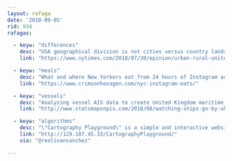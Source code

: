 ```yaml
---
layout: rafaga
date: '2018-09-05'
rid: 934
rafagas:

  - keyw: "differences"
    desc: "USA geographical division is not cities versus country lands, but based in the cultural differences during colonial times"
    link: "https://www.nytimes.com/2018/07/30/opinion/urban-rural-united-states-regions-midterms.html"

  - keyw: "meals"
    desc: "What and where New Yorkers eat from 24 hours of Instagram activies, by neighborhood and allowing to filter by meal type "
    link: "https://www.crimsonhexagon.com/nyc-instagram-eats/"

  - keyw: "vessels"
    desc: "Analyzing vessel AIS data to create United Kingdom maritime traffic maps by service type"
    link: "http://www.statsmapsnpix.com/2018/08/watching-ships-go-by-uk-marine-traffic.html"

  - keyw: "algorithms"
    desc: "\"Cartography Playground\" is a simple and interactive website to explain cartographic algorithms, problems and other topics"
    link: "http://129.187.45.33/CartographyPlayground/"
    via: "@realivansanchez"

---
```

